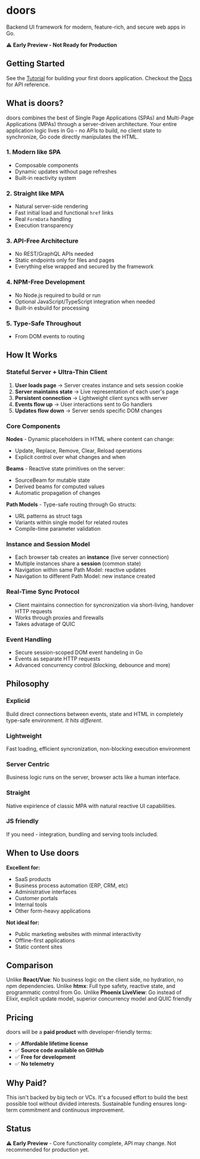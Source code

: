 # doors

Backend UI framework for modern, feature-rich, and secure web apps in Go. 

⚠️ **Early Preview - Not Ready for Production**

## Getting Started

See the [Tutorial](./docs/tutorial) for building your first doors application.
Checkout the [Docs](https://docs.doors.dev) for API reference.

## What is doors?

doors combines the best of Single Page Applications (SPAs) and Multi-Page Applications (MPAs) through a server-driven architecture. Your entire application logic lives in Go - no APIs to build, no client state to synchronize, Go code directly manipulates the HTML.


### 1. **Modern like SPA**
- Composable components 
- Dynamic updates without page refreshes
- Built-in reactivity system

### 2. **Straight like MPA**
- Natural server-side rendering
- Fast initial load and functional `href` links
- Real `FormData` handling
- Execution transparency

### 3. **API-Free Architecture**
- No REST/GraphQL APIs needed
- Static endpoints only for files and pages
- Everything else wrapped and secured by the framework

### 4. **NPM-Free Development**
- No Node.js required to build or run
- Optional JavaScript/TypeScript integration when needed
- Built-in esbuild for processing

### 5. **Type-Safe Throughout**
- From DOM events to routing

## How It Works

### Stateful Server + Ultra-Thin Client

1. **User loads page** → Server creates instance and sets session cookie
2. **Server maintains state** → Live representation of each user's page
3. **Persistent connection** → Lightweight client syncs with server
4. **Events flow up** → User interactions sent to Go handlers
5. **Updates flow down** → Server sends specific DOM changes

### Core Components

**Nodes** - Dynamic placeholders in HTML where content can change:
- Update, Replace, Remove, Clear, Reload operations
- Explicit control over what changes and when

**Beams** - Reactive state primitives on the server:
- SourceBeam for mutable state
- Derived beams for computed values
- Automatic propagation of changes

**Path Models** - Type-safe routing through Go structs:
- URL patterns as struct tags
- Variants within single model for related routes
- Compile-time parameter validation

### Instance and Session Model

- Each browser tab creates an **instance** (live server connection)
- Multiple instances share a **session** (common state)
- Navigation within same Path Model: reactive updates
- Navigation to different Path Model: new instance created

### Real-Time Sync Protocol

- Client maintains connection for syncronization via short-living, handover HTTP requests
- Works through proxies and firewalls
- Takes advatage of QUIC

### Event Handling
- Secure session-scoped DOM event handeling in Go 
- Events as separate HTTP requests
- Advanced concurrency control (blocking, debounce and more)

## Philosophy 

### Explicid
Build direct connections between events, state and HTML in completely type-safe environment. *It hits different*.

### Lightweight 
Fast loading, efficient syncronization, non-blocking execution environment

### Server Centric
Business logic runs on the server, browser acts like a human interface. 

### Straight
Native expirience of classic MPA with natural reactive UI capabilities.

### JS friendly
If you need - integration, bundling and serving tools included.


## When to Use doors

**Excellent for:**
- SaaS products
- Business process automation (ERP, CRM, etc)
- Administrative interfaces
- Customer portals
- Internal tools 
- Other form-heavy applications

**Not ideal for:**
- Public marketing websites with minmal interactivity
- Offline-first applications
- Static content sites

## Comparison

Unlike **React/Vue**: No business logic on the client side, no hydration, no npm dependencies.
Unlike **htmx**: Full type safety, reactive state, and programmatic control from Go.
Unlike **Phoenix LiveView**: Go instead of Elixir, explicit update model, superior concurrency model and QUIC friendly

## Pricing

doors will be a **paid product** with developer-friendly terms:

- ✅ **Affordable lifetime license** 
- ✅ **Source code available on GitHub** 
- ✅ **Free for development** 
- ✅ **No telemetry**


## Why Paid?

This isn't backed by big tech or VCs. It's a focused effort to build the best possible tool without divided interests. Sustainable funding ensures long-term commitment and continuous improvement.

## Status

⚠️ **Early Preview** - Core functionality complete, API may change. Not recommended for production yet.
